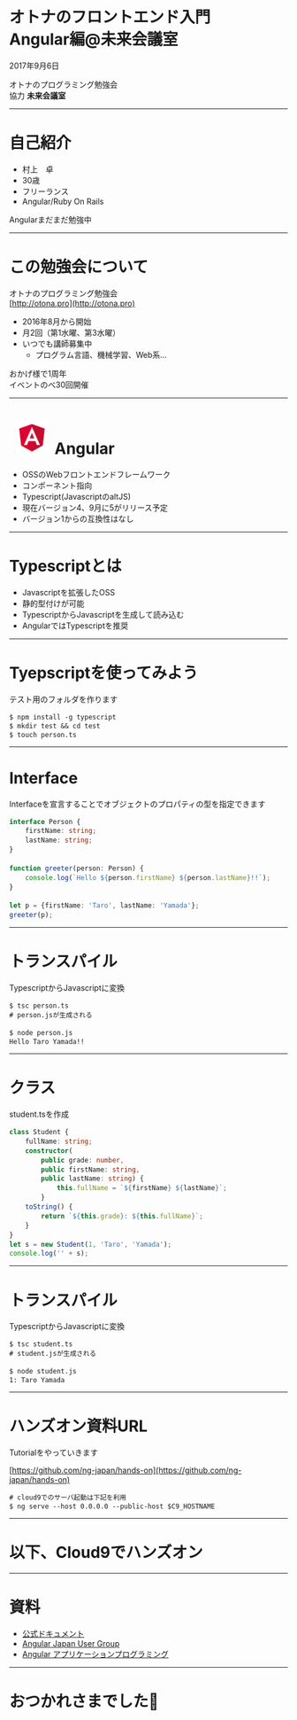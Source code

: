 # オトナのフロントエンド入門<br>Angular編@未来会議室
2017年9月6日

オトナのプログラミング勉強会<br>
協力 **未来会議室**

---

# 自己紹介

- 村上　卓
- 30歳
- フリーランス
- Angular/Ruby On Rails

Angularまだまだ勉強中

---

# この勉強会について

オトナのプログラミング勉強会<br>
[http://otona.pro](http://otona.pro)

- 2016年8月から開始
- 月2回（第1水曜、第3水曜）
- いつでも講師募集中
    - プログラム言語、機械学習、Web系...

おかげ様で1周年  
イベントのべ30回開催

---

# <img src="image/20170906/angular.png" width="62" height="62" style="margin: 0 10px 0; border: none;">Angular

- OSSのWebフロントエンドフレームワーク
- コンポーネント指向
- Typescript(JavascriptのaltJS)
- 現在バージョン4、9月に5がリリース予定
- バージョン1からの互換性はなし

---

# Typescriptとは

- Javascriptを拡張したOSS
- 静的型付けが可能
- TypescriptからJavascriptを生成して読み込む
- AngularではTypescriptを推奨

---

# Tyepscriptを使ってみよう

テスト用のフォルダを作ります

```
$ npm install -g typescript
$ mkdir test && cd test
$ touch person.ts
```

---

# Interface

Interfaceを宣言することでオブジェクトのプロパティの型を指定できます

```ts
interface Person {
    firstName: string;
    lastName: string;
}

function greeter(person: Person) {
    console.log(`Hello ${person.firstName} ${person.lastName}!!`);
}

let p = {firstName: 'Taro', lastName: 'Yamada'};
greeter(p);
```

---

# トランスパイル

TypescriptからJavascriptに変換

```console
$ tsc person.ts
# person.jsが生成される

$ node person.js
Hello Taro Yamada!!
```

---

# クラス

student.tsを作成
```ts
class Student {
    fullName: string;
    constructor(
        public grade: number,
        public firstName: string,
        public lastName: string) {
            this.fullName = `${firstName} ${lastName}`;
        }        
    toString() {
        return `${this.grade}: ${this.fullName}`;
    }
}
let s = new Student(1, 'Taro', 'Yamada');
console.log('' + s);
```

---

# トランスパイル

TypescriptからJavascriptに変換

```console
$ tsc student.ts
# student.jsが生成される

$ node student.js
1: Taro Yamada
```

---

# ハンズオン資料URL

Tutorialをやっていきます

[https://github.com/ng-japan/hands-on](https://github.com/ng-japan/hands-on)

```
# cloud9でのサーバ起動は下記を利用
$ ng serve --host 0.0.0.0 --public-host $C9_HOSTNAME
```

---

# 以下、Cloud9でハンズオン

---

# 資料

- [公式ドキュメント](https://angular.io/docs)
- [Angular Japan User Group](https://ngjapan.blogspot.jp)
- [Angular アプリケーションプログラミング](https://gihyo.jp/dp/ebook/2017/978-4-7741-9192-8)


---

# おつかれさまでした🍵
